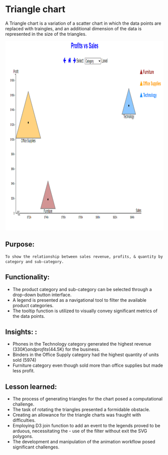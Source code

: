 # Triangle chart

A Triangle chart is a variation of a scatter chart in which the data points are replaced with traingles, and an additional dimension of the data is represented in the size of the triangles.

<img src="../../img/charts Image/Yemi.PNG" alt="App interface" width="1000" height="600">

## Purpose: 
    To show the relationship between sales revenue, profits, & quantity by category and sub-category.

## Functionality:
-   The product category and sub-category can be selected through a drop-down button interface.
-   A legend is presented as a navigational tool to filter the available product categories.
-   The tooltip function is utilized to visually convey significant metrics of the data points.
 
## Insights: : 
-   Phones in the Technology category generated the highest revenue ($330K) and profits ($44.5K) for the business.
-   Binders in the Office Supply category had the highest quantity of units sold (5974)
-   Furniture category even though sold more than office supplies but made less profit.

## Lesson learned:
-   The process of generating triangles for the chart posed a computational challenge.
-   The task of rotating the triangles presented a formidable obstacle.
-   Creating an allowance for the triangle charts was fraught with difficulties.
-   Employing D3 join function to add an event to the legends proved to be arduous, necessitating the -   use of the filter without exit the SVG polygons.
-   The development and manipulation of the animation workflow posed significant challenges.
